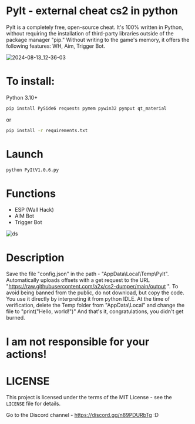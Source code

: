 # PyIt - external cheat cs2 in python

PyIt is a completely free, open-source cheat. It's 100% written in Python, without requiring the installation of third-party libraries outside of the package manager "pip." Without writing to the game's memory, it offers the following features: WH, Aim, Trigger Bot.

![2024-08-13_12-36-03](https://github.com/user-attachments/assets/580fa55b-0c7d-45bb-ba36-c0ae01d0b9b9)

# To install:

Python 3.10+
```sh
pip install PySide6 requests pymem pywin32 pynput qt_material
```
or
```sh
pip install -r requirements.txt
```

# Launch
```sh
python PyItV1.0.6.py
```

# Functions
- ESP (Wall Hack)
- AIM Bot
- Trigger Bot

![ds](https://github.com/user-attachments/assets/c8260a66-90bf-4cf9-87a7-0f3102f1cc89)

# Description
Save the file "config.json" in the path - "AppData\Local\Temp\PyIt". Automatically uploads offsets with a get request to the URL "https://raw.githubusercontent.com/a2x/cs2-dumper/main/output ". To avoid being banned from the public, do not download, but copy the code. You use it directly by interpreting it from python IDLE. At the time of verification, delete the Temp folder from "AppData\Local" and change the file to "print("Hello, world!")" And that's it, congratulations, you didn't get burned.

# I am not responsible for your actions!

# LICENSE
This project is licensed under the terms of the MIT License - see the `LICENSE` file for details.

Go to the Discord channel - https://discord.gg/n89PDURbTg
:D
